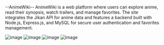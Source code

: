 --AnimeWiki--
AnimeWiki is a web platform where users can explore anime, read their synopsis, watch trailers, and manage favorites. The site integrates the Jikan API for anime data and features a backend built with Node.js, Express.js, and MySQL for secure user authentication and favorites management.

![image](https://github.com/user-attachments/assets/90cdf25e-26b7-4d5d-9291-cc1aa6d2eda3)
![image](https://github.com/user-attachments/assets/429ac93b-0e9b-4d2e-a4af-26c3e6981c78)
![image](https://github.com/user-attachments/assets/ff85eea2-12a5-419f-861d-51ec7a45ca99)
![image](https://github.com/user-attachments/assets/84488279-2d69-4c1d-8f56-79048eb5a10e)

